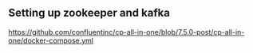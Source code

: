## Setting up zookeeper and kafka
https://github.com/confluentinc/cp-all-in-one/blob/7.5.0-post/cp-all-in-one/docker-compose.yml

